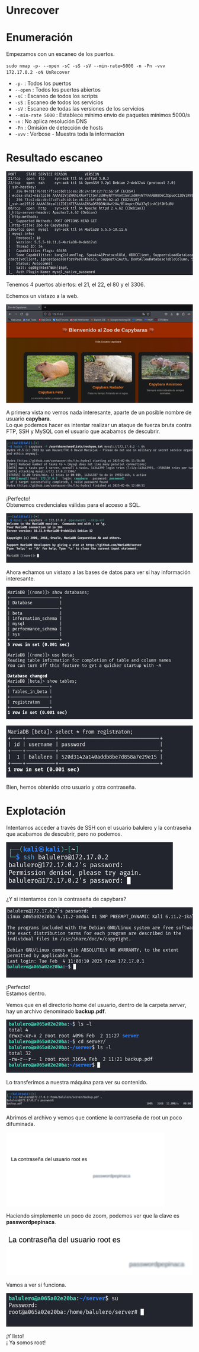 # Unrecover  

# Enumeración

Empezamos con un escaneo de los puertos.

`sudo nmap -p- --open -sC -sS -sV --min-rate=5000 -n -Pn -vvv 172.17.0.2 -oN UnRecover`  

- `-p-` : Todos los puertos
- `--open` : Todos los puertos abiertos
- `-sC` : Escaneo de todos los scripts
- `-sS` : Escaneo de todos los servicios
- `-sV` : Escaneo de todas las versiones de los servicios
- `--min-rate 5000` : Establece mínimo envío de paquetes mínimos 5000/s
- `-n` : No aplica resolución DNS
- `-Pn` : Omisión de detección de hosts
- `-vvv` : Verbose - Muestra toda la información

# Resultado escaneo  

![U](https://github.com/giustiand/DockerLabs-Writeups/blob/main/Medio/images/Unrecover/U_1.png)     

Tenemos 4 puertos abiertos: el 21, el 22, el 80 y el 3306.

Echemos un vistazo a la web.  

![U](https://github.com/giustiand/DockerLabs-Writeups/blob/main/Medio/images/Unrecover/U_2.png)    

A primera vista no vemos nada interesante, aparte de un posible nombre de usuario **capybara**.    
Lo que podemos hacer es intentar realizar un ataque de fuerza bruta contra FTP, SSH y MySQL con el usuario que acabamos de descubrir.  

![U](https://github.com/giustiand/DockerLabs-Writeups/blob/main/Medio/images/Unrecover/U_3.png)    

¡Perfecto!   
Obtenemos credenciales válidas para el acceso a SQL.  

![U](https://github.com/giustiand/DockerLabs-Writeups/blob/main/Medio/images/Unrecover/U_4.png)   

Ahora echamos un vistazo a las bases de datos para ver si hay información interesante.  

![U](https://github.com/giustiand/DockerLabs-Writeups/blob/main/Medio/images/Unrecover/U_5.png)      

![U](https://github.com/giustiand/DockerLabs-Writeups/blob/main/Medio/images/Unrecover/U_6.png)     

Bien, hemos obtenido otro usuario y otra contraseña.  

# Explotación  

Intentamos acceder a través de SSH con el usuario balulero y la contraseña que acabamos de descubrir, pero no podemos.  

![U](https://github.com/giustiand/DockerLabs-Writeups/blob/main/Medio/images/Unrecover/U_7.png)      

¿Y si intentamos con la contraseña de capybara?  

![U](https://github.com/giustiand/DockerLabs-Writeups/blob/main/Medio/images/Unrecover/U_8.png)      

¡Perfecto!  
Estamos dentro.   

Vemos que en el directorio home del usuario, dentro de la carpeta *server*, hay un archivo denominado **backup.pdf**.

![U](https://github.com/giustiand/DockerLabs-Writeups/blob/main/Medio/images/Unrecover/U_9.png)        

Lo transferimos a nuestra máquina para ver su contenido.  

![U](https://github.com/giustiand/DockerLabs-Writeups/blob/main/Medio/images/Unrecover/U_10.png)    

Abrimos el archivo y vemos que contiene la contraseña de root un poco difuminada.   

![U](https://github.com/giustiand/DockerLabs-Writeups/blob/main/Medio/images/Unrecover/U_11.png) 

Haciendo simplemente un poco de zoom, podemos ver que la clave es **passwordpepinaca**.  

![U](https://github.com/giustiand/DockerLabs-Writeups/blob/main/Medio/images/Unrecover/U_12.png)   

Vamos a ver si funciona.  

![U](https://github.com/giustiand/DockerLabs-Writeups/blob/main/Medio/images/Unrecover/U_13.png)     

¡Y listo!  
¡ Ya somos root!  







